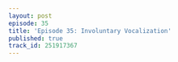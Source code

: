 ```yaml
---
layout: post
episode: 35
title: 'Episode 35: Involuntary Vocalization'
published: true
track_id: 251917367
---
```

<div class='list post-player' track='{{page.track_id}}'></div>